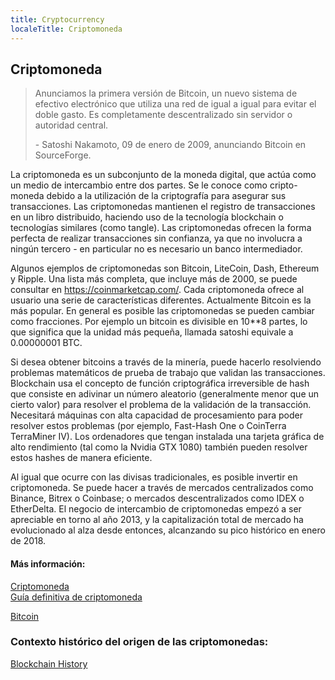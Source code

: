 ```yaml
---
title: Cryptocurrency
localeTitle: Criptomoneda
---
```

## Criptomoneda

> Anunciamos la primera versión de Bitcoin, un nuevo sistema de efectivo electrónico que utiliza una red de igual a igual para evitar el doble gasto. Es completamente descentralizado sin servidor o autoridad central.
> 
> \- Satoshi Nakamoto, 09 de enero de 2009, anunciando Bitcoin en SourceForge.

La criptomoneda es un subconjunto de la moneda digital, que actúa como un medio de intercambio entre dos partes. Se le conoce como cripto-moneda debido a la utilización de la criptografía para asegurar sus transacciones. Las criptomonedas mantienen el registro de transacciones en un libro distribuido, haciendo uso de la tecnología blockchain o tecnologías similares (como tangle). Las criptomonedas ofrecen la forma perfecta de realizar transacciones sin confianza, ya que no involucra a ningún tercero - en particular no es necesario un banco intermediador.

Algunos ejemplos de criptomonedas son Bitcoin, LiteCoin, Dash, Ethereum y Ripple. Una lista más completa, que incluye más de 2000, se puede consultar en https://coinmarketcap.com/. Cada criptomoneda ofrece al usuario una serie de características diferentes. Actualmente Bitcoin es la más popular. En general es posible las criptomonedas se pueden cambiar como fracciones. Por ejemplo un bitcoin es divisible en 10**8 partes, lo que significa que la unidad más pequeña, llamada satoshi equivale a 0.00000001 BTC.

Si desea obtener bitcoins a través de la minería, puede hacerlo resolviendo problemas matemáticos de prueba de trabajo que validan las transacciones. Blockchain usa el concepto de función criptográfica irreversible de hash que consiste en adivinar un número aleatorio (generalmente menor que un cierto valor) para resolver el problema de la validación de la transacción. Necesitará máquinas con alta capacidad de procesamiento para poder resolver estos problemas (por ejemplo, Fast-Hash One o CoinTerra TerraMiner IV). Los ordenadores que tengan instalada una tarjeta gráfica de alto rendimiento (tal como la Nvidia GTX 1080) también pueden resolver estos hashes de manera eficiente.

Al igual que ocurre con las divisas tradicionales, es posible invertir en criptomoneda. Se puede hacer a través de mercados centralizados como Binance, Bitrex o Coinbase; o mercados descentralizados como IDEX o EtherDelta. El negocio de intercambio de criptomonedas empezó a ser apreciable en torno al año 2013, y la capitalización total de mercado ha evolucionado al alza desde entonces, alcanzando su pico histórico en enero de 2018.


#### Más información:

[Criptomoneda](https://en.wikipedia.org/wiki/Cryptocurrency)  
[Guía definitiva de criptomoneda](https://blockgeeks.com/guides/what-is-cryptocurrency)

[Bitcoin](https://en.wikipedia.org/wiki/Bitcoin)

### Contexto histórico del origen de las criptomonedas:
[Blockchain History](https://www.activism.net/cypherpunk/manifesto.html)
